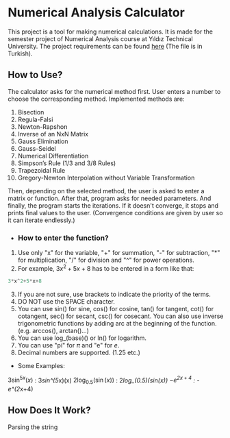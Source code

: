 # Numerical Analysis Calculator

This project is a tool for making numerical calculations. It is made for the semester project of Numerical Analysis course at Yıldız Technical University. The project requirements can be found [here](https://drive.google.com/file/d/1Q2WFCe0GWdqJwzVzIHOXvKcb1HJzTQGi/view?usp=drive_link) (The file is in Turkish).

## How to Use?
The calculator asks for the numerical method first. User enters a number to choose the corresponding method. Implemented methods are:
1. Bisection
2. Regula-Falsi
3. Newton-Rapshon
4. Inverse of an NxN Matrix
5. Gauss Elimination
6. Gauss-Seidel
7. Numerical Differentiation
8. Simpson’s Rule (1/3 and 3/8 Rules)
9. Trapezoidal Rule
10. Gregory-Newton Interpolation without Variable Transformation

Then, depending on the selected method, the user is asked to enter a matrix or function. After that, program asks for needed parameters. And finally, the program starts the iterations. If it doesn't converge, it stops and prints final values to the user. (Convergence conditions are given by user so it can iterate endlessly.)
* ### How to enter the function?
1. Use only "x" for the variable, "+" for summation, "-" for subtraction, "*" for multiplication, "/" for division and "^" for power operations.
2. For example, $`3x^2+5x+8`$ has to be entered in a form like that:
```c
3*x^2+5*x+8
```
3. If you are not sure, use brackets to indicate the priority of the terms.
4. DO NOT use the SPACE character.
5. You can use sin() for sine, cos() for cosine, tan() for tangent, cot() for cotangent, sec() for secant, csc() for cosecant. You can also use inverse trigonometric functions by adding arc at the beginning of the function. (e.g. arccos(), arctan()...)
7. You can use log_(base)() or ln() for logarithm.
8. You can use "pi" for $`\pi`$ and "e" for $`e`$.
9. Decimal numbers are supported. (1.25 etc.)
* Some Examples:

$`3\sin^{5x}(x)`$ : 3*sin^(5*x)(x)
$`2\log_{0.5}(\sin(x))`$ : 2*log_(0.5)(sin(x))
$`-e^{2x+4}`$ : -e^(2*x+4)


## How Does It Work?
Parsing the string
